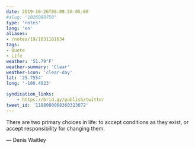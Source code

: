```yaml
---
date: 2019-10-26T08:09:50-05:00
#slug: '1026080758'
type: 'notes'
lang: 'en'
aliases:
- /notes/19/1031181634
tags:
- Quote
- Life
weather: '51.79°F'
weather-summary: 'Clear'
weather-icon: 'clear-day'
lat: '25.7554'
long: '-100.4023'

syndication_links:
    - https://brid.gy/publish/twitter
tweet_id: '1188080068360323072'
---
```

There are two primary choices in life: to accept conditions as they exist, or accept responsibility for changing them.

— Denis Waitley